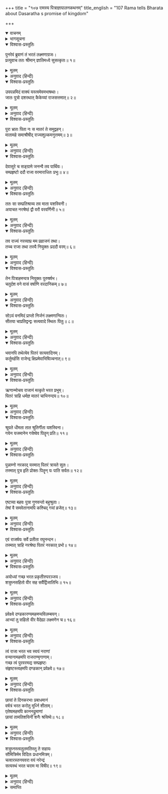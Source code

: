 +++
title = "१०७ रामस्य पित्राज्ञापालनकथनम्"
title_english = "107 Rama tells Bharata about Dasaratha s promise of kingdom"

+++
<details open><summary>वाचनम्</summary>
<div caption="श्रीराम-हरिसीताराममूर्ति-घनपाठिभ्यां वचनम्" class="audioEmbed" src="https://archive.org/download/Ramayana-recitation-Sriram-harisItArAmamUrti-Ghanapaati-v2/Kanda_2/Kanda_2_AYK-107-Ramasya_Pitragnaa_Palana_Kathanam.mp3"></div>
</details>

<details><summary>भागसूचना</summary>

107. श्रीरामका भरतको समझाकर उन्हें अयोध्या जानेका आदेश देना
</details>

<details open><summary>विश्वास-प्रस्तुतिः</summary>

पुनरेवं ब्रुवाणं तं भरतं लक्ष्मणाग्रजः।  
प्रत्युवाच ततः श्रीमान् ज्ञातिमध्ये सुसत्कृतः॥ १॥
</details>

<details><summary>मूलम्</summary>

पुनरेवं ब्रुवाणं तं भरतं लक्ष्मणाग्रजः।  
प्रत्युवाच ततः श्रीमान् ज्ञातिमध्ये सुसत्कृतः॥ १॥
</details>

<details><summary>अनुवाद (हिन्दी)</summary>

जब भरत पुनः इस प्रकार प्रार्थना करने लगे, तब कुटुम्बीजनोंके बीचमें सत्कारपूर्वक बैठे हुए लक्ष्मणके बड़े भाई श्रीमान् रामचन्द्रजीने उन्हें इस प्रकार उत्तर दिया—॥ १॥
</details>

<details open><summary>विश्वास-प्रस्तुतिः</summary>

उपपन्नमिदं वाक्यं यस्त्वमेवमभाषथाः।  
जातः पुत्रो दशरथात् कैकेय्यां राजसत्तमात्॥ २॥
</details>

<details><summary>मूलम्</summary>

उपपन्नमिदं वाक्यं यस्त्वमेवमभाषथाः।  
जातः पुत्रो दशरथात् कैकेय्यां राजसत्तमात्॥ २॥
</details>

<details><summary>अनुवाद (हिन्दी)</summary>

‘भाई! तुम नृपश्रेष्ठ महाराज दशरथके द्वारा केकय-राजकन्या माता कैकेयीके गर्भसे उत्पन्न हुए हो; अतःतुमने जो ऐसे उत्तम वचन कहे हैं, वे सर्वथा तुम्हारे योग्य हैं॥
</details>

<details open><summary>विश्वास-प्रस्तुतिः</summary>

पुरा भ्रातः पिता नः स मातरं ते समुद्वहन्।  
मातामहे समाश्रौषीद् राज्यशुल्कमनुत्तमम्॥ ३॥
</details>

<details><summary>मूलम्</summary>

पुरा भ्रातः पिता नः स मातरं ते समुद्वहन्।  
मातामहे समाश्रौषीद् राज्यशुल्कमनुत्तमम्॥ ३॥
</details>

<details><summary>अनुवाद (हिन्दी)</summary>

‘भैया! आजसे बहुत पहलेकी बात है—पिताजीका जब तुम्हारी माताजीके साथ विवाह हुआ था, तभी उन्होंने तुम्हारे नानासे कैकेयीके पुत्रको राज्य देनेकी उत्तम शर्त कर ली थी॥ ३॥
</details>

<details open><summary>विश्वास-प्रस्तुतिः</summary>

देवासुरे च सङ्ग्रामे जनन्यै तव पार्थिवः।  
सम्प्रहृष्टो ददौ राजा वरमाराधितः प्रभुः॥ ४॥
</details>

<details><summary>मूलम्</summary>

देवासुरे च सङ्ग्रामे जनन्यै तव पार्थिवः।  
सम्प्रहृष्टो ददौ राजा वरमाराधितः प्रभुः॥ ४॥
</details>

<details><summary>अनुवाद (हिन्दी)</summary>

‘इसके बाद देवासुर-संग्राममें तुम्हारी माताने प्रभावशाली महाराजकी बड़ी सेवा की; इससे संतुष्ट होकर राजाने उन्हें वरदान दिया॥ ४॥
</details>

<details open><summary>विश्वास-प्रस्तुतिः</summary>

ततः सा सम्प्रतिश्राव्य तव माता यशस्विनी।  
अयाचत नरश्रेष्ठं द्वौ वरौ वरवर्णिनी॥ ५॥
</details>

<details><summary>मूलम्</summary>

ततः सा सम्प्रतिश्राव्य तव माता यशस्विनी।  
अयाचत नरश्रेष्ठं द्वौ वरौ वरवर्णिनी॥ ५॥
</details>

<details><summary>अनुवाद (हिन्दी)</summary>

‘उसीकी पूर्तिके लिये प्रतिज्ञा कराकर तुम्हारी श्रेष्ठ वर्णवाली यशस्विनी माताने उन नरश्रेष्ठ पिताजीसे दो वर माँगे॥ ५॥
</details>

<details open><summary>विश्वास-प्रस्तुतिः</summary>

तव राज्यं नरव्याघ्र मम प्रव्राजनं तथा।  
तच्च राजा तथा तस्यै नियुक्तः प्रददौ वरम्॥ ६॥
</details>

<details><summary>मूलम्</summary>

तव राज्यं नरव्याघ्र मम प्रव्राजनं तथा।  
तच्च राजा तथा तस्यै नियुक्तः प्रददौ वरम्॥ ६॥
</details>

<details><summary>अनुवाद (हिन्दी)</summary>

‘पुरुषसिंह! एक वरके द्वारा इन्होंने तुम्हारे लिये राज्य माँगा और दूसरेके द्वारा मेरा वनवास। इनसे इस प्रकार प्रेरित होकर राजाने वे दोनों वर इन्हें दे दिये॥
</details>

<details open><summary>विश्वास-प्रस्तुतिः</summary>

तेन पित्राहमप्यत्र नियुक्तः पुरुषर्षभ।  
चतुर्दश वने वासं वर्षाणि वरदानिकम्॥ ७॥
</details>

<details><summary>मूलम्</summary>

तेन पित्राहमप्यत्र नियुक्तः पुरुषर्षभ।  
चतुर्दश वने वासं वर्षाणि वरदानिकम्॥ ७॥
</details>

<details><summary>अनुवाद (हिन्दी)</summary>

‘पुरुषप्रवर! इस प्रकार उन पिताजीने वरदानके रूपमें मुझे चौदह वर्षोंतक वनवासकी आज्ञा दी है॥
</details>

<details open><summary>विश्वास-प्रस्तुतिः</summary>

सोऽयं वनमिदं प्राप्तो निर्जनं लक्ष्मणान्वितः।  
सीतया चाप्रतिद्वन्द्वः सत्यवादे स्थितः पितुः॥ ८॥
</details>

<details><summary>मूलम्</summary>

सोऽयं वनमिदं प्राप्तो निर्जनं लक्ष्मणान्वितः।  
सीतया चाप्रतिद्वन्द्वः सत्यवादे स्थितः पितुः॥ ८॥
</details>

<details><summary>अनुवाद (हिन्दी)</summary>

‘यही कारण है कि मैं सीता और लक्ष्मणके साथ इस निर्जन वनमें चला आया हूँ। यहाँ मेरा कोई प्रतिद्वन्द्वी नहीं है। मैं यहाँ पिताजीके सत्यकी रक्षामें स्थित रहूँगा॥
</details>

<details open><summary>विश्वास-प्रस्तुतिः</summary>

भवानपि तथेत्येव पितरं सत्यवादिनम्।  
कर्तुमर्हसि राजेन्द्र क्षिप्रमेवाभिषिञ्चनात्॥ ९॥
</details>

<details><summary>मूलम्</summary>

भवानपि तथेत्येव पितरं सत्यवादिनम्।  
कर्तुमर्हसि राजेन्द्र क्षिप्रमेवाभिषिञ्चनात्॥ ९॥
</details>

<details><summary>अनुवाद (हिन्दी)</summary>

‘राजेन्द्र! तुम भी उनकी आज्ञा मानकर शीघ्र ही राज्यपदपर अपना अभिषेक करा लो और पिताको सत्यवादी बनाओ—यही तुम्हारे लिये उचित है॥ ९॥
</details>

<details open><summary>विश्वास-प्रस्तुतिः</summary>

ऋणान्मोचय राजानं मत्कृते भरत प्रभुम्।  
पितरं त्राहि धर्मज्ञ मातरं चाभिनन्दय॥ १०॥
</details>

<details><summary>मूलम्</summary>

ऋणान्मोचय राजानं मत्कृते भरत प्रभुम्।  
पितरं त्राहि धर्मज्ञ मातरं चाभिनन्दय॥ १०॥
</details>

<details><summary>अनुवाद (हिन्दी)</summary>

‘धर्मज्ञ भरत! तुम मेरे लिये पूज्य पिता राजा दशरथको कैकेयीके ऋणसे मुक्त करो, उन्हें नरकमें गिरनेसे बचाओ और माताका भी आनन्द बढ़ाओ॥ १०॥
</details>

<details open><summary>विश्वास-प्रस्तुतिः</summary>

श्रूयते धीमता तात श्रुतिर्गीता यशस्विना।  
गयेन यजमानेन गयेष्वेव पितॄन् प्रति॥ ११॥
</details>

<details><summary>मूलम्</summary>

श्रूयते धीमता तात श्रुतिर्गीता यशस्विना।  
गयेन यजमानेन गयेष्वेव पितॄन् प्रति॥ ११॥
</details>

<details><summary>अनुवाद (हिन्दी)</summary>

‘तात! सुना जाता है कि बुद्धिमान्, यशस्वी राजा गयने गय-देशमें ही यज्ञ करते हुए पितरोंके प्रति एक कहावत कही थी॥ ११॥
</details>

<details open><summary>विश्वास-प्रस्तुतिः</summary>

पुन्नाम्नो नरकाद् यस्मात् पितरं त्रायते सुतः।  
तस्मात् पुत्र इति प्रोक्तः पितॄन् यः पाति सर्वतः॥ १२॥
</details>

<details><summary>मूलम्</summary>

पुन्नाम्नो नरकाद् यस्मात् पितरं त्रायते सुतः।  
तस्मात् पुत्र इति प्रोक्तः पितॄन् यः पाति सर्वतः॥ १२॥
</details>

<details><summary>अनुवाद (हिन्दी)</summary>

‘(वह इस प्रकार है—) बेटा पुत् नामक नरकसे पिताका उद्धार करता है, इसलिये वह पुत्र कहा गया है। वही पुत्र है, जो पितरोंकी सब ओरसे रक्षा करता है॥
</details>

<details open><summary>विश्वास-प्रस्तुतिः</summary>

एष्टव्या बहवः पुत्रा गुणवन्तो बहुश्रुताः।  
तेषां वै समवेतानामपि कश्चिद् गयां व्रजेत्॥ १३॥
</details>

<details><summary>मूलम्</summary>

एष्टव्या बहवः पुत्रा गुणवन्तो बहुश्रुताः।  
तेषां वै समवेतानामपि कश्चिद् गयां व्रजेत्॥ १३॥
</details>

<details><summary>अनुवाद (हिन्दी)</summary>

‘बहुत-से गुणवान् और बहुश्रुत पुत्रोंकी इच्छा करनी चाहिये। सम्भव है कि प्राप्त हुए उन पुत्रोंमेंसे कोई एक भी गयाकी यात्रा करे?॥ १३॥
</details>

<details open><summary>विश्वास-प्रस्तुतिः</summary>

एवं राजर्षयः सर्वे प्रतीता रघुनन्दन।  
तस्मात् त्राहि नरश्रेष्ठ पितरं नरकात् प्रभो॥ १४॥
</details>

<details><summary>मूलम्</summary>

एवं राजर्षयः सर्वे प्रतीता रघुनन्दन।  
तस्मात् त्राहि नरश्रेष्ठ पितरं नरकात् प्रभो॥ १४॥
</details>

<details><summary>अनुवाद (हिन्दी)</summary>

‘रघुनन्दन! नरश्रेष्ठ भरत! इस प्रकार सभी राजर्षियोंने पितरोंके उद्धारका निश्चय किया है, अतः प्रभो! तुम भी अपने पिताका नरकसे उद्धार करो॥ १४॥
</details>

<details open><summary>विश्वास-प्रस्तुतिः</summary>

अयोध्यां गच्छ भरत प्रकृतीरुपरञ्जय।  
शत्रुघ्नसहितो वीर सह सर्वैर्द्विजातिभिः॥ १५॥
</details>

<details><summary>मूलम्</summary>

अयोध्यां गच्छ भरत प्रकृतीरुपरञ्जय।  
शत्रुघ्नसहितो वीर सह सर्वैर्द्विजातिभिः॥ १५॥
</details>

<details><summary>अनुवाद (हिन्दी)</summary>

‘वीर भरत! तुम शत्रुघ्न तथा समस्त ब्राह्मणोंको साथ लेकर अयोध्याको लौट जाओ और प्रजाको सुख दो॥
</details>

<details open><summary>विश्वास-प्रस्तुतिः</summary>

प्रवेक्ष्ये दण्डकारण्यमहमप्यविलम्बयन्।  
आभ्यां तु सहितो वीर वैदेह्या लक्ष्मणेन च॥ १६॥
</details>

<details><summary>मूलम्</summary>

प्रवेक्ष्ये दण्डकारण्यमहमप्यविलम्बयन्।  
आभ्यां तु सहितो वीर वैदेह्या लक्ष्मणेन च॥ १६॥
</details>

<details><summary>अनुवाद (हिन्दी)</summary>

‘वीर! अब मैं भी लक्ष्मण और सीताके साथ शीघ्र ही दण्डकारण्यमें प्रवेश करूँगा॥ १६॥
</details>

<details open><summary>विश्वास-प्रस्तुतिः</summary>

त्वं राजा भरत भव स्वयं नराणां  
वन्यानामहमपि राजराण्मृगाणाम्।  
गच्छ त्वं पुरवरमद्य सम्प्रहृष्टः  
संहृष्टस्त्वहमपि दण्डकान् प्रवेक्ष्ये॥ १७॥
</details>

<details><summary>मूलम्</summary>

त्वं राजा भरत भव स्वयं नराणां  
वन्यानामहमपि राजराण्मृगाणाम्।  
गच्छ त्वं पुरवरमद्य सम्प्रहृष्टः  
संहृष्टस्त्वहमपि दण्डकान् प्रवेक्ष्ये॥ १७॥
</details>

<details><summary>अनुवाद (हिन्दी)</summary>

‘भरत! तुम स्वयं मनुष्योंके राजा बनो और मैं जंगली पशुओंका सम्राट् बनूँगा। अब तुम अत्यन्त हर्षपूर्वक श्रेष्ठ नगर अयोध्याको जाओ और मैं भी प्रसन्नतापूर्वक दण्डक-वनमें प्रवेश करूँगा॥ १७॥
</details>

<details open><summary>विश्वास-प्रस्तुतिः</summary>

छायां ते दिनकरभाः प्रबाधमानं  
वर्षत्रं भरत करोतु मूर्ध्नि शीताम्।  
एतेषामहमपि काननद्रुमाणां  
छायां तामतिशयिनीं शनैः श्रयिष्ये॥ १८॥
</details>

<details><summary>मूलम्</summary>

छायां ते दिनकरभाः प्रबाधमानं  
वर्षत्रं भरत करोतु मूर्ध्नि शीताम्।  
एतेषामहमपि काननद्रुमाणां  
छायां तामतिशयिनीं शनैः श्रयिष्ये॥ १८॥
</details>

<details><summary>अनुवाद (हिन्दी)</summary>

‘भरत! सूर्यकी प्रभाको तिरोहित कर देनेवाला छत्र तुम्हारे मस्तकपर शीतल छाया करे। अब मैं भी धीरे-धीरे इन जंगली वृक्षोंकी घनी छायाका आश्रय लूँगा॥ १८॥
</details>

<details open><summary>विश्वास-प्रस्तुतिः</summary>

शत्रुघ्नस्त्वतुलमतिस्तु ते सहायः  
सौमित्रिर्मम विदितः प्रधानमित्रम्।  
चत्वारस्तनयवरा वयं नरेन्द्रं  
सत्यस्थं भरत चराम मा विषीद॥ १९॥
</details>

<details><summary>मूलम्</summary>

शत्रुघ्नस्त्वतुलमतिस्तु ते सहायः  
सौमित्रिर्मम विदितः प्रधानमित्रम्।  
चत्वारस्तनयवरा वयं नरेन्द्रं  
सत्यस्थं भरत चराम मा विषीद॥ १९॥
</details>

<details><summary>अनुवाद (हिन्दी)</summary>

‘भरत! अतुलित बुद्धिवाले शत्रुघ्न तुम्हारी सहायतामें रहें और सुविख्यात सुमित्राकुमार लक्ष्मण मेरे प्रधान मित्र (सहायक) हैं; हम चारों पुत्र अपने पिता राजा दशरथके सत्यकी रक्षा करें। तुम विषाद मत करो’॥ १९॥
</details>

<details><summary>समाप्तिः</summary>

इत्यार्षे श्रीमद्रामायणे वाल्मीकीये आदिकाव्येऽयोध्याकाण्डे सप्ताधिकशततमः सर्गः॥ १०७॥  
इस प्रकार श्रीवाल्मीकिनिर्मित आर्षरामायण आदिकाव्यके अयोध्याकाण्डमें एक सौ सातवाँ सर्ग पूरा हुआ॥ १०७॥
</details>

